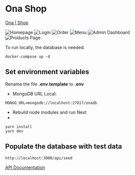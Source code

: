 # Ona Shop

[Ona | Shop](https://onashop.herokuapp.com/)

![Homepage](https://res.cloudinary.com/dlscoccia/image/upload/v1651256041/gpcknq6bti4iov1qf4vy.png)
![Login](https://res.cloudinary.com/dlscoccia/image/upload/v1651256041/csik9ii4xedltmwt673z.png)
![Order](https://res.cloudinary.com/dlscoccia/image/upload/v1651256041/dte9zi2dzqcevcfwjr2l.png)
![Menu](https://res.cloudinary.com/dlscoccia/image/upload/v1651256041/iwpu0lma0dhmfsigmjhg.png)
![Admin Dashboard](https://res.cloudinary.com/dlscoccia/image/upload/v1651256041/alzpfi2dpqq15xlhcppx.png)
![Products Page](https://res.cloudinary.com/dlscoccia/image/upload/v1651256041/gypmybqthqvgkbztjixr.png)

To run locally, the database is needed.
```
docker-compose up -d
```

## Set environment variables
Rename the file __.env.template__ to __.env__

* MongoDB URL Local:

```
MONGO_URL=mongodb://localhost:27017/onadb
```

* Rebuild node modules and run Next
* 
```
yarn install
yarn dev
```


## Populate the database with test data

```
http://localhost:3000/api/seed
```

[API Documentation](https://documenter.getpostman.com/view/20726039/UyrEgEiD)
